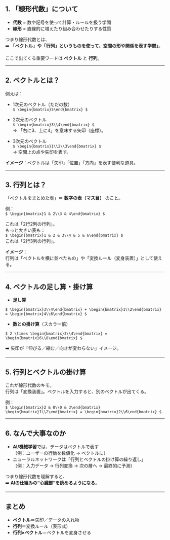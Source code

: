 ## 1. 「線形代数」について

* **代数** = 数や記号を使って計算・ルールを扱う学問  
* **線形** = 直線的に増えたり組み合わせたりする性質  

つまり線形代数とは、  
➡️ **「ベクトル」や「行列」というものを使って、空間の形や関係を表す学問」**。  

ここで出てくる重要ワードは **ベクトル** と **行列**。

---

## 2. ベクトルとは？

例えば：

* 1次元のベクトル（ただの数）  
  `$ \begin{bmatrix}5\end{bmatrix} $`

* 2次元のベクトル  
  `$ \begin{bmatrix}3\\4\end{bmatrix} $`  
  → 「右に3、上に4」を意味する矢印（座標）。

* 3次元のベクトル  
  `$ \begin{bmatrix}1\\2\\3\end{bmatrix} $`  
  → 空間上の点や矢印を表す。

**イメージ**：ベクトルは「矢印」「位置」「方向」を表す便利な道具。

---

## 3. 行列とは？

「ベクトルをまとめた表」＝ **数字の表（マス目）** のこと。

例：  
`$ \begin{bmatrix}1 & 2\\3 & 4\end{bmatrix} $`

これは「2行2列の行列」。  
もっと大きい表も：  
`$ \begin{bmatrix}1 & 2 & 3\\4 & 5 & 6\end{bmatrix} $`  
これは「2行3列の行列」。

**イメージ**：  
行列は「ベクトルを横に並べたもの」や「変換ルール（変身装置）」として使える。

---

## 4. ベクトルの足し算・掛け算

- **足し算**

`$ \begin{bmatrix}3\\4\end{bmatrix} + \begin{bmatrix}1\\2\end{bmatrix} = \begin{bmatrix}4\\6\end{bmatrix} $`

- **数との掛け算**（スカラー倍）

`$ 2 \times \begin{bmatrix}3\\4\end{bmatrix} = \begin{bmatrix}6\\8\end{bmatrix} $`

➡️ 矢印が「伸びる／縮む／向きが変わらない」イメージ。

---

## 5. 行列とベクトルの掛け算

これが線形代数のキモ。  
行列は「変換装置」。ベクトルを入力すると、別のベクトルが出てくる。

例：  
`$ \begin{bmatrix}2 & 0\\0 & 3\end{bmatrix} \begin{bmatrix}1\\2\end{bmatrix} = \begin{bmatrix}2\\6\end{bmatrix} $`

---

## 6. なんで大事なのか

* **AI/機械学習**では、データはベクトルで表す  
  （例：ユーザーの行動を数値化 → ベクトルに）  
* ニューラルネットワークは「行列とベクトルの掛け算の繰り返し」  
  （例：入力データ → 行列変換 → 次の層へ → 最終的に予測）

つまり線形代数を理解すると、  
➡️ **AIの仕組みの“心臓部”を読めるようになる**。

---

## まとめ

* **ベクトル**＝矢印／データの入れ物  
* **行列**＝変換ルール（表形式）  
* **行列×ベクトル**＝ベクトルを変身させる  
